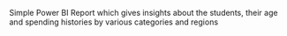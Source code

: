 Simple Power BI Report which gives insights about the students, their age and spending histories by various categories and regions
